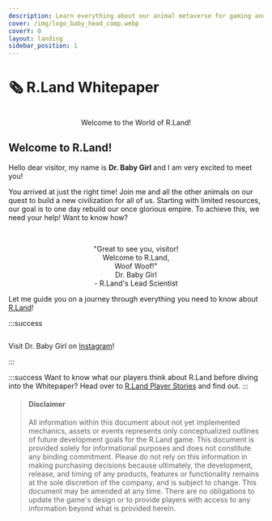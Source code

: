 ```yaml
---
description: Learn everything about our animal metaverse for gaming and services!
cover: /img/logo_baby_head_comp.webp
coverY: 0
layout: landing
sidebar_position: 1
---
```


# 🗞 R.Land Whitepaper

<center><img src="/img/Kitchen_scene_small_comp.png" alt="" /><figcaption><p>Welcome to the World of R.Land!</p></figcaption></center>

## Welcome to R.Land!

Hello dear visitor, my name is **Dr. Baby Girl** and I am very excited to meet you!

You arrived at just the right time! Join me and all the other animals on our quest to build a new civilization for all of us. Starting with limited resources, our goal is to one day rebuild our once glorious empire. To achieve this, we need your help! Want to know how?

<center><img src="/img/baby_wave.png" alt="" /><figcaption><p><br/>"Great to see you, visitor! <br/>Welcome to R.Land,<br/>Woof Woof!" <br/>Dr. Baby Girl<br/>- R.Land's Lead Scientist</p></figcaption></center>

Let me guide you on a journey through everything you need to know about [R.Land](https://r.land/)!

:::success
<div class="flex items-center gap-1">
<img src="/img/baby_girl.png" alt="" data-size="original" ></img>
<p>Visit Dr. Baby Girl on <a href="https://www.instagram.com/pupbabygirl/" target="_blank">Instagram</a>!</p>
</div>  
:::

:::success
Want to know what our players think about R.Land before diving into the Whitepaper? Head over to [R.Land Player Stories](community/r.land-player-stories.md) and find out.
:::

> #### Disclaimer
>
> All information within this document about not yet implemented mechanics, assets or events represents only conceptualized outlines of future development goals for the R.Land game. This document is provided solely for informational purposes and does not constitute any binding commitment. Please do not rely on this information in making purchasing decisions because ultimately, the development, release, and timing of any products, features or functionality remains at the sole discretion of the company, and is subject to change. This document may be amended at any time. There are no obligations to update the game's design or to provide players with access to any information beyond what is provided herein.

